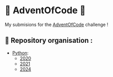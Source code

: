 # 🌟 AdventOfCode 🌟

My submisions for the [AdventOfCode](https://adventofcode.com/) challenge !

## 🎄 Repository organisation :

- [Python](https://github.com/cmoineau/AdventOfCode/tree/master/python): 
  - [2020](https://github.com/cmoineau/AdventOfCode/tree/master/python/2020)
  - [2021](https://github.com/cmoineau/AdventOfCode/tree/master/python/2021)
  - [2024](https://github.com/cmoineau/AdventOfCode/tree/master/python/2024)
 
